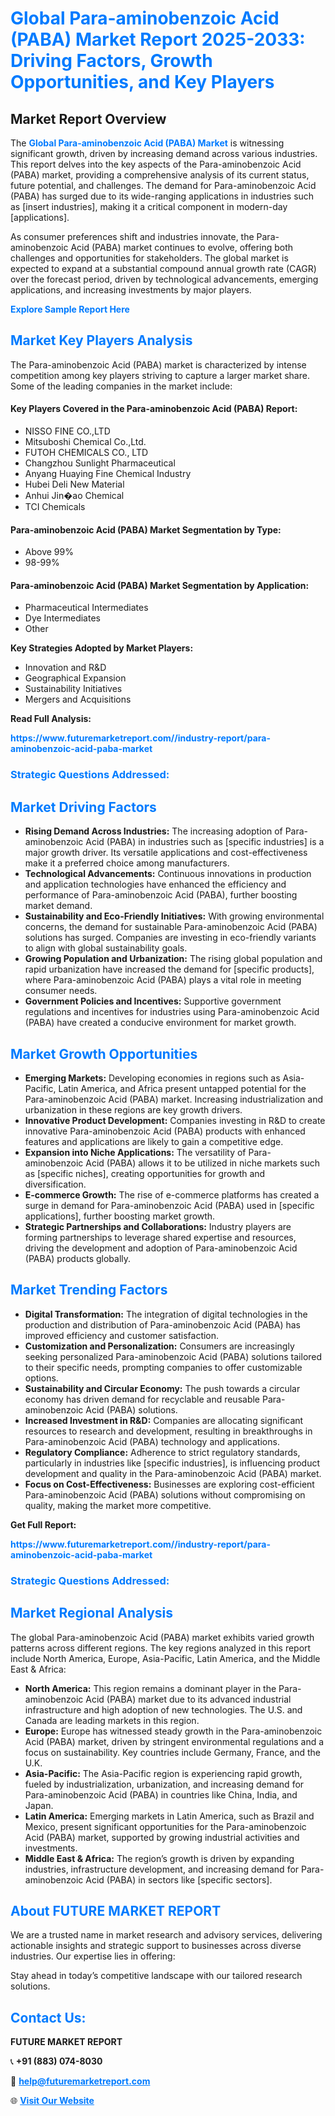 <h1 style="color: #007BFF;">Global Para-aminobenzoic Acid (PABA) Market Report 2025-2033: Driving Factors, Growth Opportunities, and Key Players</h1>

<section id="overview">
<h2>Market Report Overview</h2>
<p>The <a href="https://www.futuremarketreport.com//industry-report/para-aminobenzoic-acid-paba-market" style="color: #007BFF; text-decoration: none;"><strong>Global Para-aminobenzoic Acid (PABA) Market</strong></a> is witnessing significant growth, driven by increasing demand across various industries. This report delves into the key aspects of the Para-aminobenzoic Acid (PABA) market, providing a comprehensive analysis of its current status, future potential, and challenges. The demand for Para-aminobenzoic Acid (PABA) has surged due to its wide-ranging applications in industries such as [insert industries], making it a critical component in modern-day [applications].</p>
<p>As consumer preferences shift and industries innovate, the Para-aminobenzoic Acid (PABA) market continues to evolve, offering both challenges and opportunities for stakeholders. The global market is expected to expand at a substantial compound annual growth rate (CAGR) over the forecast period, driven by technological advancements, emerging applications, and increasing investments by major players.</p>
</section>

<section id="overview">
<p><a href="https://www.futuremarketreport.com//request-sample/reportId=58775" style="color: #007BFF; text-decoration: none;"><strong>Explore Sample Report Here</strong></a></p>
</section>

<section id="key-players">
<h2 style="color: #007BFF;">Market Key Players Analysis</h2>
<p>The Para-aminobenzoic Acid (PABA) market is characterized by intense competition among key players striving to capture a larger market share. Some of the leading companies in the market include:</p>
<h4>Key Players Covered in the Para-aminobenzoic Acid (PABA) Report:</h4>
<ul><li>NISSO FINE CO.,LTD</li><li>Mitsuboshi Chemical Co.,Ltd.</li><li>FUTOH CHEMICALS CO., LTD</li><li>Changzhou Sunlight Pharmaceutical</li><li>Anyang Huaying Fine Chemical Industry</li><li>Hubei Deli New Material</li><li>Anhui Jin�ao Chemical</li><li>TCI Chemicals</li></ul>
<h4>Para-aminobenzoic Acid (PABA) Market Segmentation by Type:</h4>
<ul><li>Above 99%</li><li>98-99%</li></ul>

<h4>Para-aminobenzoic Acid (PABA) Market Segmentation by Application:</h4>
<ul><li>Pharmaceutical Intermediates</li><li>Dye Intermediates</li><li>Other</li></ul>
<p><strong>Key Strategies Adopted by Market Players:</strong></p>
<ul>
<li>Innovation and R&D</li>
<li>Geographical Expansion</li>
<li>Sustainability Initiatives</li>
<li>Mergers and Acquisitions</li>
</ul>
</section>

<section>
<p><strong>Read Full Analysis: </strong></p><a href="https://www.futuremarketreport.com//industry-report/para-aminobenzoic-acid-paba-market" style="color: #007BFF; text-decoration: none;"><strong>https://www.futuremarketreport.com//industry-report/para-aminobenzoic-acid-paba-market</strong></a>
<h3 style="color: #007BFF;">Strategic Questions Addressed:</h3>
</section>

<section id="driving-factors">
<h2 style="color: #007BFF;">Market Driving Factors</h2>
<ul>
<li><strong>Rising Demand Across Industries:</strong> The increasing adoption of Para-aminobenzoic Acid (PABA) in industries such as [specific industries] is a major growth driver. Its versatile applications and cost-effectiveness make it a preferred choice among manufacturers.</li>
<li><strong>Technological Advancements:</strong> Continuous innovations in production and application technologies have enhanced the efficiency and performance of Para-aminobenzoic Acid (PABA), further boosting market demand.</li>
<li><strong>Sustainability and Eco-Friendly Initiatives:</strong> With growing environmental concerns, the demand for sustainable Para-aminobenzoic Acid (PABA) solutions has surged. Companies are investing in eco-friendly variants to align with global sustainability goals.</li>
<li><strong>Growing Population and Urbanization:</strong> The rising global population and rapid urbanization have increased the demand for [specific products], where Para-aminobenzoic Acid (PABA) plays a vital role in meeting consumer needs.</li>
<li><strong>Government Policies and Incentives:</strong> Supportive government regulations and incentives for industries using Para-aminobenzoic Acid (PABA) have created a conducive environment for market growth.</li>
</ul>
</section>

<section id="growth-opportunities">
<h2 style="color: #007BFF;">Market Growth Opportunities</h2>
<ul>
<li><strong>Emerging Markets:</strong> Developing economies in regions such as Asia-Pacific, Latin America, and Africa present untapped potential for the Para-aminobenzoic Acid (PABA) market. Increasing industrialization and urbanization in these regions are key growth drivers.</li>
<li><strong>Innovative Product Development:</strong> Companies investing in R&D to create innovative Para-aminobenzoic Acid (PABA) products with enhanced features and applications are likely to gain a competitive edge.</li>
<li><strong>Expansion into Niche Applications:</strong> The versatility of Para-aminobenzoic Acid (PABA) allows it to be utilized in niche markets such as [specific niches], creating opportunities for growth and diversification.</li>
<li><strong>E-commerce Growth:</strong> The rise of e-commerce platforms has created a surge in demand for Para-aminobenzoic Acid (PABA) used in [specific applications], further boosting market growth.</li>
<li><strong>Strategic Partnerships and Collaborations:</strong> Industry players are forming partnerships to leverage shared expertise and resources, driving the development and adoption of Para-aminobenzoic Acid (PABA) products globally.</li>
</ul>
</section>

<section id="trending-factors">
<h2 style="color: #007BFF;">Market Trending Factors</h2>
<ul>
<li><strong>Digital Transformation:</strong> The integration of digital technologies in the production and distribution of Para-aminobenzoic Acid (PABA) has improved efficiency and customer satisfaction.</li>
<li><strong>Customization and Personalization:</strong> Consumers are increasingly seeking personalized Para-aminobenzoic Acid (PABA) solutions tailored to their specific needs, prompting companies to offer customizable options.</li>
<li><strong>Sustainability and Circular Economy:</strong> The push towards a circular economy has driven demand for recyclable and reusable Para-aminobenzoic Acid (PABA) solutions.</li>
<li><strong>Increased Investment in R&D:</strong> Companies are allocating significant resources to research and development, resulting in breakthroughs in Para-aminobenzoic Acid (PABA) technology and applications.</li>
<li><strong>Regulatory Compliance:</strong> Adherence to strict regulatory standards, particularly in industries like [specific industries], is influencing product development and quality in the Para-aminobenzoic Acid (PABA) market.</li>
<li><strong>Focus on Cost-Effectiveness:</strong> Businesses are exploring cost-efficient Para-aminobenzoic Acid (PABA) solutions without compromising on quality, making the market more competitive.</li>
</ul>
</section>

<section>
<p><strong>Get Full Report: </strong></p><a href="https://www.futuremarketreport.com//industry-report/para-aminobenzoic-acid-paba-market" style="color: #007BFF; text-decoration: none;"><strong>https://www.futuremarketreport.com//industry-report/para-aminobenzoic-acid-paba-market</strong></a>
<h3 style="color: #007BFF;">Strategic Questions Addressed:</h3>
</section>


<section id="regional-analysis">
<h2 style="color: #007BFF;">Market Regional Analysis</h2>
<p>The global Para-aminobenzoic Acid (PABA) market exhibits varied growth patterns across different regions. The key regions analyzed in this report include North America, Europe, Asia-Pacific, Latin America, and the Middle East & Africa:</p>
<ul>
<li><strong>North America:</strong> This region remains a dominant player in the Para-aminobenzoic Acid (PABA) market due to its advanced industrial infrastructure and high adoption of new technologies. The U.S. and Canada are leading markets in this region.</li>
<li><strong>Europe:</strong> Europe has witnessed steady growth in the Para-aminobenzoic Acid (PABA) market, driven by stringent environmental regulations and a focus on sustainability. Key countries include Germany, France, and the U.K.</li>
<li><strong>Asia-Pacific:</strong> The Asia-Pacific region is experiencing rapid growth, fueled by industrialization, urbanization, and increasing demand for Para-aminobenzoic Acid (PABA) in countries like China, India, and Japan.</li>
<li><strong>Latin America:</strong> Emerging markets in Latin America, such as Brazil and Mexico, present significant opportunities for the Para-aminobenzoic Acid (PABA) market, supported by growing industrial activities and investments.</li>
<li><strong>Middle East & Africa:</strong> The region’s growth is driven by expanding industries, infrastructure development, and increasing demand for Para-aminobenzoic Acid (PABA) in sectors like [specific sectors].</li>
</ul>
</section>

<footer>
<h2 style="color: #007BFF;">About FUTURE MARKET REPORT</h2>
<p>We are a trusted name in market research and advisory services, delivering actionable insights and strategic support to businesses across diverse industries. Our expertise lies in offering:</p>

<p>Stay ahead in today’s competitive landscape with our tailored research solutions.</p>

<h2 style="color: #007BFF;">Contact Us:</h2>
<p><strong>FUTURE MARKET REPORT</strong></p>
<p>📞 <strong>+91 (883) 074-8030</strong></p>
<p>📧 <strong><a href="mailto:help@futuremarketreport.com" style="color: #007BFF;">help@futuremarketreport.com</a></strong></p>
<p>🌐 <strong><a href="https://www.futuremarketreport.com/" style="color: #007BFF;">Visit Our Website</a></strong></p>
</footer>